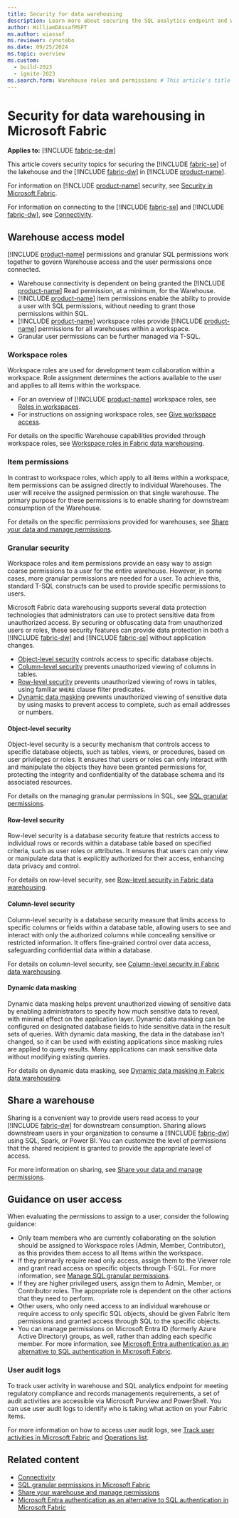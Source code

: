 ```yaml
---
title: Security for data warehousing
description: Learn more about securing the SQL analytics endpoint and Warehouse in Microsoft Fabric.
author: WilliamDAssafMSFT
ms.author: wiassaf
ms.reviewer: cynotebo
ms.date: 09/25/2024
ms.topic: overview
ms.custom:
  - build-2023
  - ignite-2023
ms.search.form: Warehouse roles and permissions # This article's title should not change. If so, contact engineering.
---
```


# Security for data warehousing in Microsoft Fabric

**Applies to:** [!INCLUDE [fabric-se-dw](includes/applies-to-version/fabric-se-and-dw.md)]

This article covers security topics for securing the [!INCLUDE [fabric-se](includes/fabric-se.md)] of the lakehouse and the [!INCLUDE [fabric-dw](includes/fabric-dw.md)] in [!INCLUDE [product-name](../includes/product-name.md)].

For information on [!INCLUDE [product-name](../includes/product-name.md)] security, see [Security in Microsoft Fabric](../security/security-overview.md).

For information on connecting to the [!INCLUDE [fabric-se](includes/fabric-se.md)] and [!INCLUDE [fabric-dw](includes/fabric-dw.md)], see [Connectivity](connectivity.md).

## Warehouse access model

[!INCLUDE [product-name](../includes/product-name.md)] permissions and granular SQL permissions work together to govern Warehouse access and the user permissions once connected.

- Warehouse connectivity is dependent on being granted the [!INCLUDE [product-name](../includes/product-name.md)] Read permission, at a minimum, for the Warehouse.
- [!INCLUDE [product-name](../includes/product-name.md)] item permissions enable the ability to provide a user with SQL permissions, without needing to grant those permissions within SQL.
- [!INCLUDE [product-name](../includes/product-name.md)] workspace roles provide [!INCLUDE [product-name](../includes/product-name.md)] permissions for all warehouses within a workspace.
- Granular user permissions can be further managed via T-SQL.

### Workspace roles

Workspace roles are used for development team collaboration within a workspace. Role assignment determines the actions available to the user and applies to all items within the workspace.

- For an overview of [!INCLUDE [product-name](../includes/product-name.md)] workspace roles, see [Roles in workspaces](../get-started/roles-workspaces.md).
- For instructions on assigning workspace roles, see [Give workspace access](../get-started/give-access-workspaces.md).

For details on the specific Warehouse capabilities provided through workspace roles, see [Workspace roles in Fabric data warehousing](workspace-roles.md).

### Item permissions

In contrast to workspace roles, which apply to all items within a workspace, item permissions can be assigned directly to individual Warehouses. The user will receive the assigned permission on that single warehouse. The primary purpose for these permissions is to enable sharing for downstream consumption of the Warehouse.

For details on the specific permissions provided for warehouses, see [Share your data and manage permissions](share-warehouse-manage-permissions.md).

### Granular security

Workspace roles and item permissions provide an easy way to assign coarse permissions to a user for the entire warehouse. However, in some cases, more granular permissions are needed for a user. To achieve this, standard T-SQL constructs can be used to provide specific permissions to users.

Microsoft Fabric data warehousing supports several data protection technologies that administrators can use to protect sensitive data from unauthorized access. By securing or obfuscating data from unauthorized users or roles, these security features can provide data protection in both a [!INCLUDE [fabric-dw](includes/fabric-dw.md)] and [!INCLUDE [fabric-se](includes/fabric-se.md)] without application changes.

- [Object-level security](#object-level-security) controls access to specific database objects.
- [Column-level security](#column-level-security) prevents unauthorized viewing of columns in tables.
- [Row-level security](#row-level-security) prevents unauthorized viewing of rows in tables, using familiar `WHERE` clause filter predicates.
- [Dynamic data masking](#dynamic-data-masking) prevents unauthorized viewing of sensitive data by using masks to prevent access to complete, such as email addresses or numbers.

#### Object-level security

Object-level security is a security mechanism that controls access to specific database objects, such as tables, views, or procedures, based on user privileges or roles. It ensures that users or roles can only interact with and manipulate the objects they have been granted permissions for, protecting the integrity and confidentiality of the database schema and its associated resources.

For details on the managing granular permissions in SQL, see [SQL granular permissions](sql-granular-permissions.md).

#### Row-level security

Row-level security is a database security feature that restricts access to individual rows or records within a database table based on specified criteria, such as user roles or attributes. It ensures that users can only view or manipulate data that is explicitly authorized for their access, enhancing data privacy and control.

For details on row-level security, see [Row-level security in Fabric data warehousing](row-level-security.md).

#### Column-level security

Column-level security is a database security measure that limits access to specific columns or fields within a database table, allowing users to see and interact with only the authorized columns while concealing sensitive or restricted information. It offers fine-grained control over data access, safeguarding confidential data within a database.

For details on column-level security, see [Column-level security in Fabric data warehousing](column-level-security.md).

#### Dynamic data masking

Dynamic data masking helps prevent unauthorized viewing of sensitive data by enabling administrators to specify how much sensitive data to reveal, with minimal effect on the application layer. Dynamic data masking can be configured on designated database fields to hide sensitive data in the result sets of queries. With dynamic data masking, the data in the database isn't changed, so it can be used with existing applications since masking rules are applied to query results. Many applications can mask sensitive data without modifying existing queries.

For details on dynamic data masking, see [Dynamic data masking in Fabric data warehousing](dynamic-data-masking.md).

## Share a warehouse

Sharing is a convenient way to provide users read access to your [!INCLUDE [fabric-dw](includes/fabric-dw.md)] for downstream consumption. Sharing allows downstream users in your organization to consume a [!INCLUDE [fabric-dw](includes/fabric-dw.md)] using SQL, Spark, or Power BI. You can customize the level of permissions that the shared recipient is granted to provide the appropriate level of access.

For more information on sharing, see [Share your data and manage permissions](share-warehouse-manage-permissions.md).

## Guidance on user access

When evaluating the permissions to assign to a user, consider the following guidance:

- Only team members who are currently collaborating on the solution should be assigned to Workspace roles (Admin, Member, Contributor), as this provides them access to all Items within the workspace.
- If they primarily require read only access, assign them to the Viewer role and grant read access on specific objects through T-SQL.  For more information, see [Manage SQL granular permissions](sql-granular-permissions.md).
- If they are higher privileged users, assign them to Admin, Member, or Contributor roles. The appropriate role is dependent on the other actions that they need to perform.  
- Other users, who only need access to an individual warehouse or require access to only specific SQL objects, should be given Fabric Item permissions and granted access through SQL to the specific objects.
- You can manage permissions on Microsoft Entra ID (formerly Azure Active Directory) groups, as well, rather than adding each specific member. For more information, see [Microsoft Entra authentication as an alternative to SQL authentication in Microsoft Fabric](entra-id-authentication.md).

### User audit logs

To track user activity in warehouse and SQL analytics endpoint for meeting regulatory compliance and records managements requirements, a set of audit activities are accessible via Microsoft Purview and PowerShell. You can use user audit logs to identify who is taking what action on your Fabric items.

For more information on how to access user audit logs, see [Track user activities in Microsoft Fabric](../admin/track-user-activities.md) and [Operations list](../admin/operation-list.md).

## Related content

- [Connectivity](connectivity.md)
- [SQL granular permissions in Microsoft Fabric](sql-granular-permissions.md)
- [Share your warehouse and manage permissions](share-warehouse-manage-permissions.md)
- [Microsoft Entra authentication as an alternative to SQL authentication in Microsoft Fabric](entra-id-authentication.md)
